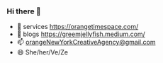 ### Hi there 👋

<!--
**labradorescence/labradorescence** is a ✨ _special_ ✨ repository because its `README.md` (this file) appears on your GitHub profile.

Here are some ideas to get you started:
-->

- 🌱 services https://orangetimespace.com/
- 🔭 blogs https://greemjellyfish.medium.com/
- 📫 orangeNewYorkCreativeAgency@gmail.com
- 😄 She/her/Ve/Ze

